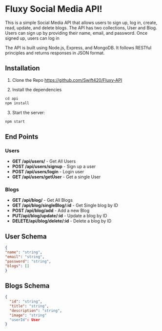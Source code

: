 # Fluxy Social Media API!

This is a simple Social Media API that allows users to sign up, log in, create, read, update, and delete blogs. The API has two collections, User and Blog. Users can sign up by providing their name, email, and password. Once signed up, users can log in

The API is built using Node.js, Express, and MongoDB. It follows RESTful principles and returns responses in JSON format.

## Installation
1. Clone the Repo https://github.com/Swift420/Fluxy-API

2. Install the dependencies
``` Javascript
cd api
npm install
```
3. Start the server:
```Javascript
npm start
```


## End Points

### Users
 - **GET /api/users/** - Get All Users
 -  **POST /api/users/signup** - Sign up a user
 - **POST /api/users/login** - Login user
 - **GET /api/users/getUser** - Get a single User 

### Blogs
 - **GET /api/blog/** - Get All Blogs
 -  **GET /api/blog/singleBlog/:id** - Get Single blog by ID
 - **POST /api/blog/add** - Add a new Blog
 - **PUT/api/blog/update/:id** - Update a blog by ID
 - **DELETE/api/blog/delete/:id** - Delete a blog by ID
 
## User Schema

```JSON
{ 
"name": "string", 
"email": "string",
"password": "string",
"blogs": []
}
```
## Blogs Schema

``` JSON
{
  "id": "string",
  "title": "string",
  "description": "string",
  "image": "string"
  "userId": User
}

```


